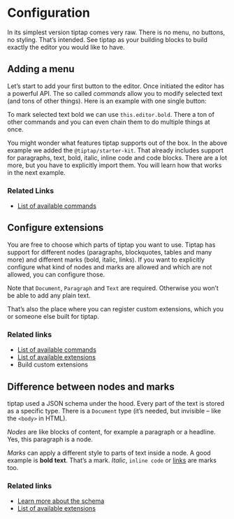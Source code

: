 # Configuration

In its simplest version tiptap comes very raw. There is no menu, no buttons, no styling. That’s intended. See tiptap as your building blocks to build exactly the editor you would like to have.

## Adding a menu

Let’s start to add your first button to the editor. Once initiated the editor has a powerful API. The so called *commands* allow you to modify selected text (and tons of other things). Here is an example with one single button:

<demo name="SimpleMenuBar" highlight="5-11" />

To mark selected text bold we can use `this.editor.bold`. There a ton of other commands and you can even chain them to do multiple things at once.

You might wonder what features tiptap supports out of the box. In the above example we added the `@tiptap/starter-kit`. That already includes support for paragraphs, text, bold, italic, inline code and code blocks. There are a lot more, but you have to explicitly import them. You will learn how that works in the next example.

### Related Links

* [List of available commands](/api/commands)

## Configure extensions

You are free to choose which parts of tiptap you want to use. Tiptap has support for different nodes (paragraphs, blockquotes, tables and many more) and different marks (bold, italic, links). If you want to explicitly configure what kind of nodes and marks are allowed and which are not allowed, you can configure those.

Note that `Document`, `Paragraph` and `Text` are required. Otherwise you won’t be able to add any plain text.

<demo name="ExtensionConfiguration" highlight="10-13,30-33" />

That’s also the place where you can register custom extensions, which you or someone else built for tiptap.

### Related links

* [List of available commands](/api/commands)
* [List of available extensions](/api/extensions)
* Build custom extensions

## Difference between nodes and marks

tiptap used a JSON schema under the hood. Every part of the text is stored as a specific type. There is a `Document` type (it’s needed, but invisible – like the `<body>` in HTML).

*Nodes* are like blocks of content, for example a paragraph or a headline. Yes, this paragraph is a node.

*Marks* can apply a different style to parts of text inside a node. A good example is **bold text**. That’s a mark. *Italic*, `inline code` or [links](#) are marks too.

### Related links

* [Learn more about the schema](/api/schema)
* [List of available extensions](/api/extensions)